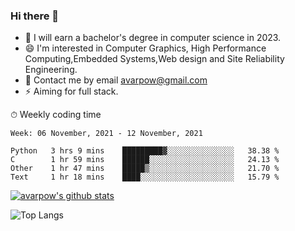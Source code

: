### Hi there 👋
<!--I have been a GitHub member for [![Years Badge](https://badges.pufler.dev/years/avarpow)](https://badges.pufler.dev)-->
- 🌱 I will earn a bachelor's degree in computer science in 2023.
- 😄 I'm interested in Computer Graphics, High Performance Computing,Embedded Systems,Web design and Site Reliability Engineering.
- 💬 Contact me by email avarpow@gmail.com
- ⚡ Aiming for full stack.

<!--💻 Coding Activity Logging

[![Commits Badge](https://badges.pufler.dev/commits/weekly/avarpow)](https://badges.pufler.dev)-->

⏱ Weekly coding time
<!--START_SECTION:waka-->
```text
Week: 06 November, 2021 - 12 November, 2021

Python   3 hrs 9 mins    █████████▓░░░░░░░░░░░░░░░   38.38 % 
C        1 hr 59 mins    ██████░░░░░░░░░░░░░░░░░░░   24.13 % 
Other    1 hr 47 mins    █████▒░░░░░░░░░░░░░░░░░░░   21.70 % 
Text     1 hr 18 mins    ████░░░░░░░░░░░░░░░░░░░░░   15.79 % 
```
<!--END_SECTION:waka-->

[![avarpow's github stats](https://github-readme-stats.vercel.app/api?username=avarpow&count_private=true&show_icons=true&hide=issues&hide_border=true)](https://github.com/anuraghazra/github-readme-stats)

![Top Langs](https://github-readme-stats.vercel.app/api/top-langs/?username=avarpow&layout=compact&hide_border=true) 
<!--[![avarpow's wakatime stats](https://github-readme-stats.vercel.app/api/wakatime?username=avarpow)](https://github.com/anuraghazra/github-readme-stats)-->
